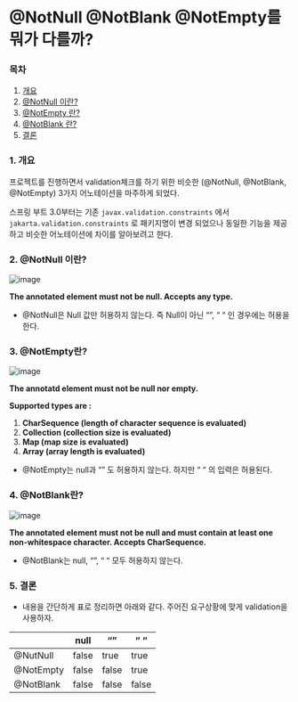 # @NotNull @NotBlank @NotEmpty를 뭐가 다를까?

### 목차

1. [개요](#1-개요1)
2. [@NotNull 이란?](#2-notnull-이란)
3. [@NotEmpty 란?](#3-notempty란)
4. [@NotBlank 란?](#4-notblank란1)
5. [결론](#5-결론)

### 1. 개요

프로젝트를 진행하면서 validation체크를 하기 위한 비슷한 (@NotNull, @NotBlank, @NotEmpty) 3가지 어노테이션을 마주하게 되었다.

스프링 부트 3.0부터는 기존 `javax.validation.constraints` 에서 `jakarta.validation.constraints` 로 패키지명이 변경 되었으나 동일한 기능을 제공하고 비슷한 어노테이션에 차이를 알아보려고 한다.

### 2. @NotNull 이란?

![image](https://github.com/Jammini/TIL/assets/59176149/4ce5a19a-93f2-40a6-9702-c8b660e7946d)

**The annotated element must not be null. Accepts any type.**

- @NotNull은 Null 값만 허용하지 않는다. 즉 Null이 아닌 “”, “ “ 인 경우에는 허용을 한다.

### 3. @NotEmpty란?

![image](https://github.com/Jammini/TIL/assets/59176149/191a66c9-17e9-48a0-a944-e0b9293bab09)

**The annotatd element must not be null nor empty.**

**Supported types are :**

1. **CharSequence (length of character sequence is evaluated)**
2. **Collection (collection size is evaluated)**
3. **Map (map size is evaluated)**
4. **Array (array length is evaluated)**
- @NotEmpty는 null과 “” 도 허용하지 않는다. 하지만 “ “ 의 입력은 허용된다.

### 4. @NotBlank란?

![image](https://github.com/Jammini/TIL/assets/59176149/11ea7746-55b2-4bf2-bf44-da29b71c250e)


**The annotated element must not be null and must contain at least one non-whitespace character. Accepts CharSequence.**

- @NotBlank는 null, “”, “ “ 모두 허용하지 않는다.

### 5. 결론

- 내용을 간단하게 표로 정리하면 아래와 같다. 주어진 요구상황에 맞게 validation을 사용하자.

|  | null | “” | “ “ |
| --- | --- | --- | --- |
| @NutNull | false | true | true |
| @NotEmpty | false | false | true |
| @NotBlank | false | false | false |
